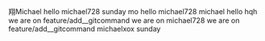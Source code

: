 翔Michael hello michael728 sunday mo
hello michael728
michael hello hqh
we are on feature/add__gitcommand
we are on michael728
we are on feature/add__gitcommand michaelxox
sunday
